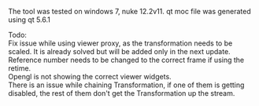 The tool was tested on windows 7, nuke 12.2v11. 
qt moc file was generated using qt 5.6.1

Todo:\
  Fix issue while using viewer proxy, as the transformation needs to be scaled. It is already solved but will be added only in the next update.\
  Reference number needs to be changed to the correct frame if using the retime. \
  Opengl is not showing the correct viewer widgets.\
  There is an issue while chaining Transformation, if one of them is getting disabled, the rest of them don't get the Transformation up the stream.
